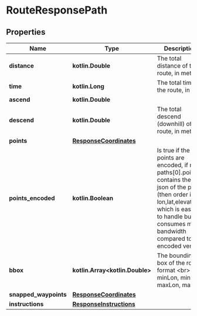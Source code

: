 
# RouteResponsePath

## Properties
Name | Type | Description | Notes
------------ | ------------- | ------------- | -------------
**distance** | **kotlin.Double** | The total distance of the route, in meter |  [optional]
**time** | **kotlin.Long** | The total time of the route, in ms |  [optional]
**ascend** | **kotlin.Double** |  |  [optional]
**descend** | **kotlin.Double** | The total descend (downhill) of the route, in meter |  [optional]
**points** | [**ResponseCoordinates**](ResponseCoordinates.md) |  |  [optional]
**points_encoded** | **kotlin.Boolean** | Is true if the points are encoded, if not paths[0].points contains the geo json of the path (then order is lon,lat,elevation), which is easier to handle but consumes more bandwidth compared to encoded version |  [optional]
**bbox** | **kotlin.Array&lt;kotlin.Double&gt;** | The bounding box of the route, format &lt;br&gt; minLon, minLat, maxLon, maxLat |  [optional]
**snapped_waypoints** | [**ResponseCoordinates**](ResponseCoordinates.md) |  |  [optional]
**instructions** | [**ResponseInstructions**](ResponseInstructions.md) |  |  [optional]



